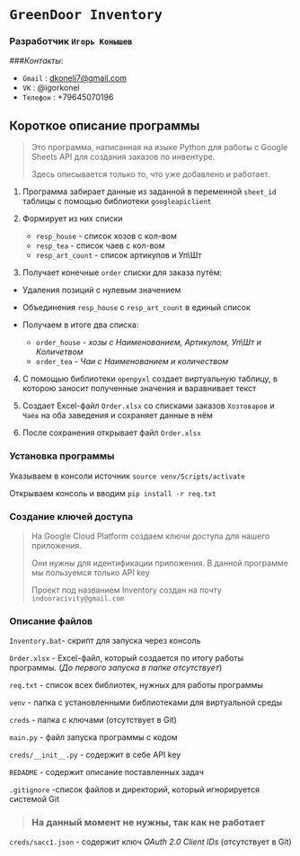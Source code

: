 # `GreenDoor Inventory`
### Разработчик `Игорь Конышев`
###*Контакты*:
* `Gmail` : dkoneli7@gmail.com
* `VK` : @igorkonel
* `Телефон` : +79645070196

## Короткое описание программы
> Это программа, написанная на языке Python для работы с Google
> Sheets API для создания заказов по инвентуре.
> 
> Здесь описывается только то, что уже добавлено и работает.
 
 1. Программа забирает данные из заданной в переменной `sheet_id` таблицы c помощью библиотеки `googleapiclient`
 
 
 2. Формирует из них списки 
       * `resp_house` - список хозов с кол-вом
       * `resp_tea` - список чаев с кол-вом
       * `resp_art_count` - список артикулов и Уп\Шт
 
 
 3. Получает конечные `order` списки для заказа путём:
   
   * Удаления позиций с нулевым значением
   * Объединения `resp_house` с `resp_art_count` в единый список
 
   * Получаем в итоге два списка:
       * `order_house` - *хозы с Наименованием, Артикулом, Уп\Шт и Количетвом*
       * `order_tea` - *Чаи с Наименованием и количеством*
 
 4. С помощью библиотеки `openpyxl` создает виртуальную таблицу, в которою заносит полученные значения
 и варавнивает текст
 
 
 5. Создает Excel-файл `Order.xlsx` со списками заказов `Хозтоваров` и `Чаёв` на оба заведения
 и сохраняет данные в нём
 
 
 6. После сохранения открывает файл `Order.xlsx`

### Установка программы
Указываем в консоли источник
`source venv/Scripts/activate`

Открываем консоль и вводим
`pip install -r req.txt`

### Создание ключей доступа

> На Google Cloud Platform создаем ключи доступа для нашего приложения.
> 
> Они нужны для идентификации приложения. В данной программе мы пользуемся только API key
> 
> Проект под названием Inventory создан на почту `indooracivity@gmail.com`


### Описание файлов

`Inventory.bat`- скрипт для запуска через консоль

`Order.xlsx` - Excel-файл, который создается по итогу работы программы.
(*До первого запуска в папке отсутствует*)

`req.txt` - список всех библиотек, нужных для работы программы

`venv` - папка с установленными библиотеками для виртуальной среды

`creds` - папка с ключами (отсутствует в Git)

`main.py` - файл запуска программы с кодом 

`creds/__init__.py` - содержит в себе API key 

`REDADME` - содержит описание поставленных задач

`.gitignore` -список файлов и директорий, который игнорируется системой Git

> ### На данный момент не нужны, так как не работает

`creds/sacc1.json` - содержит ключ *OAuth 2.0 Client IDs* (отсутствует в Git)